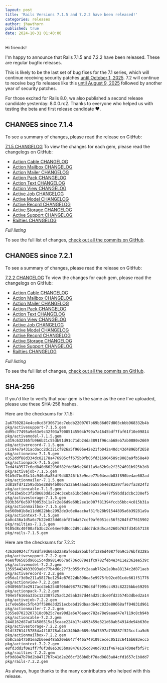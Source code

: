 ```yaml
---
layout: post
title: 'Rails Versions 7.1.5 and 7.2.2 have been released!'
categories: releases
author: jhawthorn
published: true
date: 2024-10-31 01:40:00
---
```


Hi friends!

I'm happy to announce that Rails 7.1.5 and 7.2.2 have been released. These are regular bugfix releases.

This is likely to be the last set of bug fixes for the 7.1 series, which will continue receiving security patches [until October 1, 2025](https://rubyonrails.org/maintenance#security). 7.2 will continue to receive bug fix releases like this [until August 9, 2025](https://rubyonrails.org/maintenance#bug-fixes) followed by another year of security patches.

For those excited for Rails 8.0, we also published a second release candidate yesterday: 8.0.0.rc2. Thanks to everyone who helped us with testing the beta and first release candidate ❤️.

## CHANGES since 7.1.4

To see a summary of changes, please read the release on GitHub:

[7.1.5 CHANGELOG](https://github.com/rails/rails/releases/tag/v7.1.5)
To view the changes for each gem, please read the changelogs on GitHub:
* [Action Cable CHANGELOG](https://github.com/rails/rails/blob/v7.1.5/actioncable/CHANGELOG.md)
* [Action Mailbox CHANGELOG](https://github.com/rails/rails/blob/v7.1.5/actionmailbox/CHANGELOG.md)
* [Action Mailer CHANGELOG](https://github.com/rails/rails/blob/v7.1.5/actionmailer/CHANGELOG.md)
* [Action Pack CHANGELOG](https://github.com/rails/rails/blob/v7.1.5/actionpack/CHANGELOG.md)
* [Action Text CHANGELOG](https://github.com/rails/rails/blob/v7.1.5/actiontext/CHANGELOG.md)
* [Action View CHANGELOG](https://github.com/rails/rails/blob/v7.1.5/actionview/CHANGELOG.md)
* [Active Job CHANGELOG](https://github.com/rails/rails/blob/v7.1.5/activejob/CHANGELOG.md)
* [Active Model CHANGELOG](https://github.com/rails/rails/blob/v7.1.5/activemodel/CHANGELOG.md)
* [Active Record CHANGELOG](https://github.com/rails/rails/blob/v7.1.5/activerecord/CHANGELOG.md)
* [Active Storage CHANGELOG](https://github.com/rails/rails/blob/v7.1.5/activestorage/CHANGELOG.md)
* [Active Support CHANGELOG](https://github.com/rails/rails/blob/v7.1.5/activesupport/CHANGELOG.md)
* [Railties CHANGELOG](https://github.com/rails/rails/blob/v7.1.5/railties/CHANGELOG.md)


*Full listing*

To see the full list of changes, [check out all the commits on
GitHub](https://github.com/rails/rails/compare/v7.1.4...v7.1.5).

## CHANGES since 7.2.1

To see a summary of changes, please read the release on GitHub:

[7.2.2 CHANGELOG](https://github.com/rails/rails/releases/tag/v7.2.2)
To view the changes for each gem, please read the changelogs on GitHub:
* [Action Cable CHANGELOG](https://github.com/rails/rails/blob/v7.2.2/actioncable/CHANGELOG.md)
* [Action Mailbox CHANGELOG](https://github.com/rails/rails/blob/v7.2.2/actionmailbox/CHANGELOG.md)
* [Action Mailer CHANGELOG](https://github.com/rails/rails/blob/v7.2.2/actionmailer/CHANGELOG.md)
* [Action Pack CHANGELOG](https://github.com/rails/rails/blob/v7.2.2/actionpack/CHANGELOG.md)
* [Action Text CHANGELOG](https://github.com/rails/rails/blob/v7.2.2/actiontext/CHANGELOG.md)
* [Action View CHANGELOG](https://github.com/rails/rails/blob/v7.2.2/actionview/CHANGELOG.md)
* [Active Job CHANGELOG](https://github.com/rails/rails/blob/v7.2.2/activejob/CHANGELOG.md)
* [Active Model CHANGELOG](https://github.com/rails/rails/blob/v7.2.2/activemodel/CHANGELOG.md)
* [Active Record CHANGELOG](https://github.com/rails/rails/blob/v7.2.2/activerecord/CHANGELOG.md)
* [Active Storage CHANGELOG](https://github.com/rails/rails/blob/v7.2.2/activestorage/CHANGELOG.md)
* [Active Support CHANGELOG](https://github.com/rails/rails/blob/v7.2.2/activesupport/CHANGELOG.md)
* [Railties CHANGELOG](https://github.com/rails/rails/blob/v7.2.2/railties/CHANGELOG.md)


*Full listing*

To see the full list of changes, [check out all the commits on
GitHub](https://github.com/rails/rails/compare/v7.2.1...v7.2.2).

## SHA-256

If you'd like to verify that your gem is the same as the one I've uploaded,
please use these SHA-256 hashes.

Here are the checksums for 7.1.5:

```
2a67502824e4ce0cd3f30671dc7ebdb2200707b69b36d07d803cbbb968332b4b  pkg/activesupport-7.1.5.gem
dd95c77495a9e63e9c32f03a79085145504b799a7a1645bdf7faf61f10e09814  pkg/activemodel-7.1.5.gem
a319c632365fb966b21c55db91d91c71db24da3891f96cab68eb7ab0080e2669  pkg/activerecord-7.1.5.gem
c1c84e7a431acdacc2dc321cf926a5f9606e42e21fb042a40dc43d4896bf2658  pkg/actionview-7.1.5.gem
e352ddf88d334dc02178a476905cff675b0fb05fd316904589c8083a9fb58e40  pkg/actionpack-7.1.5.gem
7ed4f43577c6ed840d662936f82fdd6b9e26011a9a62b9e2f2324691b925b2d8  pkg/activejob-7.1.5.gem
91b5d7bc03c14c940a5a85df9d48246fb3e9eae77b04eadb83f890be4ae602ad  pkg/actionmailer-7.1.5.gem
3d818fd712595d55e28d94b0067a32a64aaad36a55b64e282a97fa67fa3824f2  pkg/actioncable-7.1.5.gem
cf561be5bc3f2d8683dd2c24c3ceba51bd58da424a54a77f59bdd1dcbc338ef5  pkg/activestorage-7.1.5.gem
593b36f6e597f0053b11a7c2e86d9e69b2ee1d007f81394fccb5bbc4c815b31a  pkg/actionmailbox-7.1.5.gem
be560b01b8e11dd622bbc2992de3c6e8aacbaf31fb28b91544895a6b39281a9a  pkg/actiontext-7.1.5.gem
4a0c436a1d5a6c7b22e823dd0abf87bda57ccf9af6051cc56f5204fd77615902  pkg/railties-7.1.5.gem
9105d8c40f00afb3bc2ce64ee9d8cc2d9ccddd7dc8d5ca4260b763fd34b57138  pkg/rails-7.1.5.gem
```

Here are the checksums for 7.2.2:

```
436360924cf758dfa9d60ab22a8afe6da8babf6f1286d4087f0a9c576bf8328a  pkg/activesupport-7.2.2.gem
46e8f06585d96615c4d99814067ad736c079e1fc9782feb4e3411e2362ee539c  pkg/activemodel-7.2.2.gem
135954424b33093a0c77b4d6c27f3c055dfc2aaab762e2e9ba88134c2d071aeb  pkg/activerecord-7.2.2.gem
e95da1f3d0e211a5817be1254e87622db898ea5e9975fb92cd01cde661f51776  pkg/actionview-7.2.2.gem
c948965f3e2917acd3eb2548f06dd98778790d8dff995cc493c82226bbe59295  pkg/actionpack-7.2.2.gem
704e5f6166a33bc122387525ad12d5ab387d44ad25cdce0fd23574b3dbed2a14  pkg/activejob-7.2.2.gem
1cfe0e50ec5fb43ff580e3d251ecbebd19dbaad64dc033e80668aff04831d961  pkg/actionmailer-7.2.2.gem
5355e87023207318c0b25c7ea90d2a6e76aacd782a78e9aaad47e7119c8cb94b  pkg/actioncable-7.2.2.gem
2448162d87a874586515a15caae224b17c4693459e321d68ab54914de94b630e  pkg/activestorage-7.2.2.gem
91df37614f57854a4f18278ab4b1340b8e689c65d7397a735887f523ccfaa5d6  pkg/actionmailbox-7.2.2.gem
d58c5ab47501ea2b6eed48a520eb647f446a749109cecec0512c6416b683ecc5  pkg/actiontext-7.2.2.gem
e8fd3dd1f0e1ff7f6f3d8e5305b0a8476a35cd840d7031f467e1a7d08efbf57c  pkg/railties-7.2.2.gem
bf9d8847b70d2b84717b7b41d2e266cf268b8bf70ad0683a84cfd1657c1b8dd7  pkg/rails-7.2.2.gem
```

As always, huge thanks to the many contributors who helped with this release.

